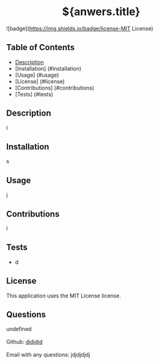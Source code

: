 
  
  <h1 align="center">${anwers.title}</h1>

  ![badge](https://img.shields.io/badge/license-MIT License)<br />

  ## Table of Contents
  - [Description](#description)
  - [Installation] (#installation)
  - [Usage] (#usage)
  - [License] (#license)
  - [Contributions] (#contributions)
  - [Tests] (#tests)

## Description
  l

  ## Installation
  s

  ## Usage
  j 
  
  ## Contributions
  l

  ## Tests
  - d
  
  ## License
  This application uses the MIT License license.

  ## Questions
  undefined</br>
  </br>
  Github: [djdjdjd](https://github.com/djdjdjd)<br />
  <br />
  Email with any questions: jdjdjdjdj
